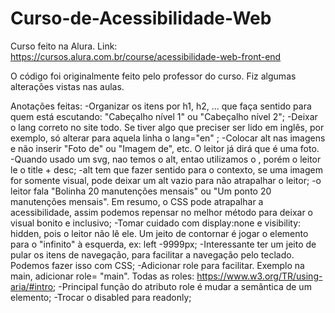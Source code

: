 # Curso-de-Acessibilidade-Web
Curso feito na Alura. Link: https://cursos.alura.com.br/course/acessibilidade-web-front-end

O código foi originalmente feito pelo professor do curso. Fiz algumas alterações vistas nas aulas.

Anotações feitas:
  -Organizar os itens por h1, h2, ... que faça sentido para quem está escutando: "Cabeçalho nível 1" ou "Cabeçalho nível 2";
  -Deixar o lang correto no site todo. Se tiver algo que preciser ser lido em inglês, por exemplo, só alterar para aquela linha o lang="en" ;
  -Colocar alt nas imagens e não inserir "Foto de" ou "Imagem de", etc. O leitor já dirá que é uma foto.
  -Quando usado um svg, nao temos o alt, entao utilizamos o <title></title>, porém o leitor le o title + desc;
  -alt tem que fazer sentido para o contexto, se uma imagem for somente visual, pode deixar um alt vazio para não atrapalhar o leitor;
  -o leitor fala "Bolinha 20 manutenções mensais" ou "Um ponto 20 manutenções mensais". Em resumo, o CSS pode atrapalhar a acessibilidade, assim podemos repensar no melhor método para deixar o visual bonito e inclusivo;
  -Tomar cuidado com display:none e visibility: hidden, pois o leitor não lê ele. Um jeito de contornar é jogar o elemento para o "infinito" à esquerda, ex: left -9999px;
  -Interessante ter um jeito de pular os itens de navegação, para facilitar a navegação pelo teclado. Podemos fazer isso com CSS;
  -Adicionar role para facilitar. Exemplo na main, adicionar role= "main". Todas as roles: https://www.w3.org/TR/using-aria/#intro;
  -Principal função do atributo role é mudar a semântica de um elemento;
  -Trocar o disabled para readonly;
